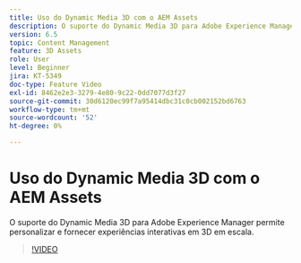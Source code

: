```yaml
---
title: Uso do Dynamic Media 3D com o AEM Assets
description: O suporte do Dynamic Media 3D para Adobe Experience Manager permite personalizar e fornecer experiências interativas em 3D em escala
version: 6.5
topic: Content Management
feature: 3D Assets
role: User
level: Beginner
jira: KT-5349
doc-type: Feature Video
exl-id: 8462e2e3-3279-4e80-9c22-0dd7077d3f27
source-git-commit: 30d6120ec99f7a95414dbc31c0cb002152bd6763
workflow-type: tm+mt
source-wordcount: '52'
ht-degree: 0%

---
```


# Uso do Dynamic Media 3D com o AEM Assets

O suporte do Dynamic Media 3D para Adobe Experience Manager permite personalizar e fornecer experiências interativas em 3D em escala.

>[!VIDEO](https://video.tv.adobe.com/v/35156?quality=12&learn=on)
